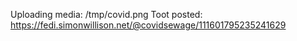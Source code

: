 Uploading media: /tmp/covid.png
Toot posted: https://fedi.simonwillison.net/@covidsewage/111601795235241629
